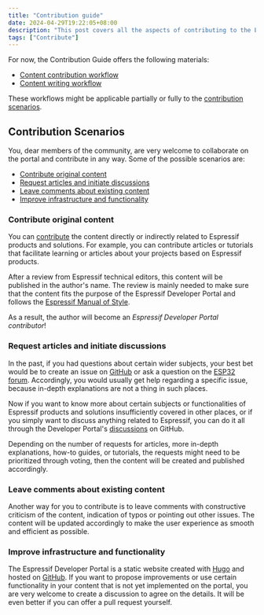 ```yaml
---
title: "Contribution guide"
date: 2024-04-29T19:22:05+08:00
description: "This post covers all the aspects of contributing to the Espressif Developer Portal"
tags: ["Contribute"]
---
```


For now, the Contribution Guide offers the following materials:

- [Content contribution workflow](content-contrib-workflow "Content contribution workflow")
- [Content writing workflow](content-writing-workflow "Content writing workflow")

These workflows might be applicable partially or fully to the [contribution scenarios](#contribution-scenarios).

## Contribution Scenarios

You, dear members of the community, are very welcome to collaborate on the portal and contribute in any way. Some of the possible scenarios are:

<!-- no toc -->
- [Contribute original content](#contribute-original-content)
- [Request articles and initiate discussions](#request-articles-and-initiate-discussions)
- [Leave comments about existing content](#leave-comments-about-existing-content)
- [Improve infrastructure and functionality](#improve-infrastructure-and-functionality)


### Contribute original content

You can [contribute][contribution-guide] the content directly or indirectly related to Espressif products and solutions. For example, you can contribute articles or tutorials that facilitate learning or articles about your projects based on Espressif products.

After a review from Espressif technical editors, this content will be published in the author's name. The review is mainly needed to make sure that the content fits the purpose of the Espressif Developer Portal and follows the [Espressif Manual of Style][].

As a result, the author will become an _Espressif Developer Portal contributor_!

[contribution-guide]: ../../pages/contribution-guide/
[Espressif Manual of Style]: http://mos.espressif.com/


### Request articles and initiate discussions

In the past, if you had questions about certain wider subjects, your best bet would be to create an issue on [GitHub][github-org] or ask a question on the [ESP32 forum][esp32-forum]. Accordingly, you would usually get help regarding a specific issue, because in-depth explanations are not a thing in such places.

[github-org]: https://github.com/espressif
[esp32-forum]: https://esp32.com

Now if you want to know more about certain subjects or functionalities of Espressif products and solutions insufficiently covered in other places, or if you simply want to discuss anything related to Espressif, you can do it all through the Developer Portal's [discussions][developer-portal discussions] on GitHub.

[developer-portal discussions]: https://github.com/espressif/developer-portal/discussions

Depending on the number of requests for articles, more in-depth explanations, how-to guides, or tutorials, the requests might need to be prioritized through voting, then the content will be created and published accordingly.


### Leave comments about existing content

Another way for you to contribute is to leave comments with constructive criticism of the content, indication of typos or pointing out other issues. The content will be updated accordingly to make the user experience as smooth and efficient as possible.


### Improve infrastructure and functionality

The Espressif Developer Portal is a static website created with [Hugo][] and hosted on [GitHub][Developer Portal README]. If you want to propose improvements or use certain functionality in your content that is not yet implemented on the portal, you are very welcome to create a discussion to agree on the details. It will be even better if you can offer a pull request yourself.

[Developer Portal README]: https://github.com/espressif/developer-portal
[Hugo]: https://gohugo.io/
